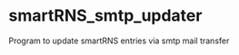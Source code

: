 smartRNS_smtp_updater
=====================

Program to update smartRNS entries via smtp mail transfer
